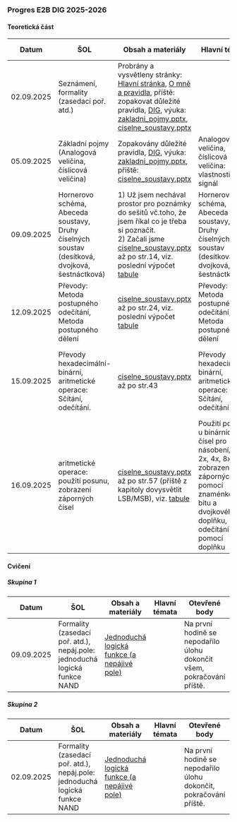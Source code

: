 ### Progres E2B DIG 2025-2026

#### Teoretická část

| Datum      | ŠOL                                                          | Obsah a materiály                                            | Hlavní témata                                                | Otevřené body                                                | Poznámka                                             |
| ---------- | ------------------------------------------------------------ | ------------------------------------------------------------ | ------------------------------------------------------------ | ------------------------------------------------------------ | ---------------------------------------------------- |
| 02.09.2025 | Seznámení, formality (zasedací poř. atd.)                    | Probrány a vysvětleny stránky: [Hlavní stránka](../../README.md), [O mně a pravidla](../../o-mne/readme.md), příště: zopakovat důležité pravidla, [DIG](../../predmety/dig/readme.md), výuka: [zakladni_pojmy.pptx](../../predmety/dig/materialy/zakladni_pojmy.pptx), [ciselne_soustavy.pptx](../../predmety/dig/materialy/ciselne_soustavy.pptx) |                                                              |                                                              |                                                      |
| 05.09.2025 | Základní pojmy (Analogová veličina, číslicová veličina)      | Zopakovány důležité pravidla, [DIG](../../predmety/dig/readme.md), výuka: [zakladni_pojmy.pptx](../../predmety/dig/materialy/zakladni_pojmy.pptx), příště: [ciselne_soustavy.pptx](../../predmety/dig/materialy/ciselne_soustavy.pptx) | Analogová veličina, číslicová veličina: vlastnosti, signál   |                                                              |                                                      |
| 09.09.2025 | Hornerovo schéma, Abeceda soustavy, Druhy číselných soustav (desítková, dvojková, šestnáctková) | 1) Už jsem nechával prostor pro poznámky do sešitů vč.toho, že jsem říkal co je třeba si poznačit.<br/>2) Začali jsme [ciselne_soustavy.pptx](../../predmety/dig/materialy/ciselne_soustavy.pptx) až po str.14, viz. poslední výpočet [tabule](materialy/e2b-dig_2025-2026/tabule-001.jpg) | Hornerovo schéma, Abeceda soustavy, Druhy číselných soustav (desítková, dvojková, šestnáctková) |                                                              |                                                      |
| 12.09.2025 | Převody: Metoda postupného odečítání, Metoda postupného dělení | [ciselne_soustavy.pptx](../../predmety/dig/materialy/ciselne_soustavy.pptx) až po str.24, viz. poslední výpočet [tabule](materialy/e2b-dig_2025-2026/tabule-002.jpg) | Převody: Metoda postupného odečítání, Metoda postupného dělení |                                                              |                                                      |
| 15.09.2025 | Převody hexadecimální-binární, aritmetické operace: Sčítání, odečítání. | [ciselne_soustavy.pptx](../../predmety/dig/materialy/ciselne_soustavy.pptx) až po str.43 | Převody hexadecimální-binární, aritmetické operace: Sčítání, odečítání. | Na příští hodině (teorie či cvičení) procvičit převody, aritmetické operace. | 26.09.2025 plánuji písemku na dosud probrané témata. |
| 16.09.2025 | aritmetické operace: použití posunu, zobrazení záporných čísel | [ciselne_soustavy.pptx](../../predmety/dig/materialy/ciselne_soustavy.pptx) až po str.57 (příště z kapitoly dovysvětlit LSB/MSB), viz. [tabule](materialy/e2b-dig_2025-2026/tabule-003.jpg) | Použití posunu u binárních čísel pro násobení/dělení 2x, 4x, 8x…, zobrazení záporných čísel pomocí znaménkového bitu a dvojkového doplňku, odečítání pomocí doplňku | Na příští hodině (teorie či cvičení) procvičit převody, aritmetické operace. MG měl dotaz na 2nd doplněk. | 26.09.2025 plánuji písemku na dosud probrané témata. |

#### Cvičení

##### Skupina 1

| Datum      | ŠOL                                                          | Obsah a materiály                                            | Hlavní témata | Otevřené body                                                | Poznámka |
| ---------- | ------------------------------------------------------------ | ------------------------------------------------------------ | ------------- | ------------------------------------------------------------ | -------- |
| 09.09.2025 | Formality (zasedací poř. atd.), nepáj.pole: jednoduchá logická funkce NAND | [Jednoduchá logická funkce (a nepájivé pole)](../../predmety/dig/bloky/cviceni/jednoducha-logicka-funkce/readme.md) |               | Na první hodině se nepodařilo úlohu dokončit všem, pokračování příště. |          |

##### Skupina 2

| Datum      | ŠOL                                                          | Obsah a materiály                                            | Hlavní témata | Otevřené body                                                | Poznámka |
| ---------- | ------------------------------------------------------------ | ------------------------------------------------------------ | ------------- | ------------------------------------------------------------ | -------- |
| 02.09.2025 | Formality (zasedací poř. atd.), nepáj.pole: jednoduchá logická funkce NAND | [Jednoduchá logická funkce (a nepájivé pole)](../../predmety/dig/bloky/cviceni/jednoducha-logicka-funkce/readme.md) |               | Na první hodině se nepodařilo úlohu dokončit, pokračování příště. |          |